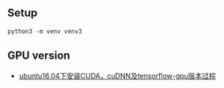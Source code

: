 ## Setup
```
python3 -m venv venv3
```

## GPU version
- [ubuntu16.04下安装CUDA，cuDNN及tensorflow-gpu版本过程](https://blog.csdn.net/u014595019/article/details/53732015)
